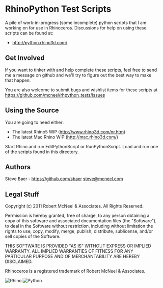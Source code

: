 RhinoPython Test Scripts
========================

A pile of work-in-progress (some incomplete) python scripts that I am working on for use in Rhinoceros. Discussions for help on using these scripts can be found at:

* http://python.rhino3d.com/


Get Involved
------------
If you want to tinker with and help complete these scripts, feel free to send me a message on github and we'll try to figure out the best way to make that happen.

You are also welcome to submit bugs and wishlist items for these scripts at https://github.com/mcneel/rhpython_tests/issues

Using the Source
----------------
You are going to need either:

* The latest Rhino5 WIP (http://www.rhino3d.com/nr.htm)
* The latest Mac Rhino WIP (http://mac.rhino3d.com/)

Start Rhino and run EditPythonScript or RunPythonScript. Load and run one of the scripts found in this directory.

Authors
-------
Steve Baer - https://github.com/sbaer steve@mcneel.com

Legal Stuff
-----------
Copyright (c) 2011 Robert McNeel & Associates. All Rights Reserved.

Permission is hereby granted, free of charge, to any person obtaining a copy of
this software and associated documentation files (the "Software"), to deal in
the Software without restriction, including without limitation the rights to use,
copy, modify, merge, publish, distribute, sublicense, and/or sell copies of the
Software.

THIS SOFTWARE IS PROVIDED "AS IS" WITHOUT EXPRESS OR IMPLIED WARRANTY. ALL IMPLIED
WARRANTIES OF FITNESS FOR ANY PARTICULAR PURPOSE AND OF MERCHANTABILITY ARE HEREBY
DISCLAIMED.

Rhinoceros is a registered trademark of Robert McNeel & Associates.

![Rhino](https://lh6.googleusercontent.com/-pQtuyrwmcmg/TYtWECHGYNI/AAAAAAAAA7Y/rphjSmq1cuo/s200/Rhino_logo_wire.jpg)  ![Python](http://www.food4rhino.com/sites/default/files/imagecache/Thumbnail-project-node/pythonlogo.png.pagespeed.ce.eP1CQxaAba.png)
